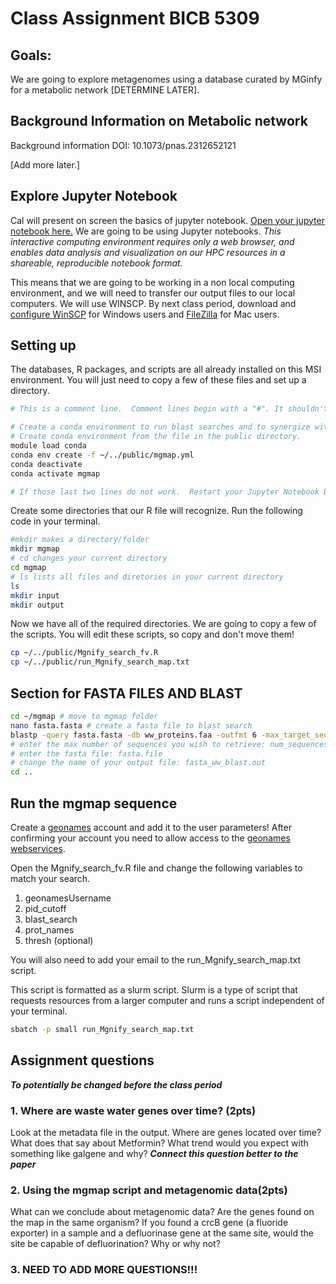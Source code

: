 # Class Assignment BICB 5309

## Goals:

We are going to explore metagenomes using a database curated by MGinfy for a metabolic network [DETERMINE LATER]. 



## Background Information on Metabolic network

Background information DOI: 10.1073/pnas.2312652121

[Add more later.]

## Explore Jupyter Notebook

Cal will present on screen the basics of jupyter notebook.  [Open your jupyter notebook here.](notebooks.msi.umn.edu)
We are going to be using Jupyter notebooks.  *This interactive computing environment requires only a web browser, and enables data analysis and visualization on our HPC resources in a shareable, reproducible notebook format.*  

This means that we are going to be working in a non local computing environment, and we will need to transfer our output files to our local computers.  We will use WINSCP.  By next class period, download and [configure WinSCP](https://www.msi.umn.edu/support/faq/how-do-i-use-winscp-transfer-data)  for Windows users and [FileZilla](https://www.msi.umn.edu/support/faq/how-do-i-use-filezilla-transfer-data) for Mac users.

## Setting up

The databases, R packages, and scripts are all already installed on this MSI environment. You will just need to copy a few of these files and set up a directory.

```bash
# This is a comment line.  Comment lines begin with a "#". It shouldn't be a problem if they are in your code, because bash (the language we are coding in) ignores them.

# Create a conda environment to run blast searches and to synergize with our R packages
# Create conda environment from the file in the public directory.
module load conda 
conda env create -f ~/../public/mgmap.yml
conda deactivate
conda activate mgmap

# If those last two lines do not work.  Restart your Jupyter Notebook by starting and stopping your server through the Hub Control Pannel under 'File'.
```

Create some directories that our R file will recognize. Run the following code in your terminal.

```bash
#mkdir makes a directory/folder
mkdir mgmap
# cd changes your current directory
cd mgmap
# ls lists all files and diretories in your current directory
ls
mkdir input
mkdir output
```

Now we have all of the required directories. We are going to copy a few of the scripts. You will edit these scripts, so copy and don't move them!

```bash
cp ~/../public/Mgnify_search_fv.R
cp ~/../public/run_Mgnify_search_map.txt
```

## Section for FASTA FILES AND BLAST

```bash
cd ~/mgmap # move to mgmap folder
nano fasta.fasta # create a fasta file to blast search
blastp -query fasta.fasta -db ww_proteins.faa -outfmt 6 -max_target_seqs num_sequences > /input/fasta_ww_blast.out
# enter the max number of sequences you wish to retrieve: num_sequences
# enter the fasta file: fasta.file
# change the name of your output file: fasta_ww_blast.out
cd ..
```

## Run the mgmap sequence

Create a [geonames](http://www.geonames.org/) account and add it to the user parameters!
After confirming your account you need to allow access to the [geonames webservices](http://www.geonames.org/enablefreewebservice).

Open the Mgnify_search_fv.R file and change the following variables to match your search.

1. geonamesUsername
2. pid_cutoff
3. blast_search
4. prot_names
5. thresh (optional)

You will also need to add your email to the run_Mgnify_search_map.txt script.

This script is formatted as a slurm script.  Slurm is a type of script that requests resources from a larger computer and runs a script independent of your terminal.


```bash
sbatch -p small run_Mgnify_search_map.txt
```

## Assignment questions

***To potentially be changed before the class period***

### 1. Where are waste water genes over time? (2pts)

Look at the metadata file in the output. Where are genes located over time?  What does that say about Metformin?  What trend would you expect with something like galgene and why? ***Connect this question better to the paper***

### 2. Using the mgmap script and metagenomic data(2pts)

What can we conclude about metagenomic data?  Are the genes found on the map in the same organism?  If you found a crcB gene (a fluoride exporter) in a sample and a defluorinase gene at the same site, would the site be capable of defluorination?  Why or why not?

### 3. NEED TO ADD MORE QUESTIONS!!!


